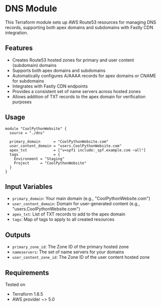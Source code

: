 # DNS Module

This Terraform module sets up AWS Route53 resources for managing DNS records, 
supporting both apex domains and subdomains with Fastly CDN integration.

## Features

- Creates Route53 hosted zones for primary and user content (subdomain) domains
- Supports both apex domains and subdomains
- Automatically configures A/AAAA records for apex domains or CNAME for subdomains
- Integrates with Fastly CDN endpoints
- Provides a consistent set of name servers across hosted zones
- Allows addition of TXT records to the apex domain for verification purposes

## Usage

```hcl
module "CoolPythonWebsite" {
  source = "./dns"

  primary_domain      = "CoolPythonWebsite.com"
  user_content_domain = "users.CoolPythonWebsite.com"
  apex_txt            = ["v=spf1 include:_spf.example.com ~all"]
  tags                = {
    Environment = "Staging"
    Project     = "CoolPythonWebsite"
  }
}
```

## Input Variables

- `primary_domain`: Your main domain (e.g., "CoolPythonWebsite.com")
- `user_content_domain`: Domain for user-generated content (e.g., "users.CoolPythonWebsite.com")
- `apex_txt`: List of TXT records to add to the apex domain
- `tags`: Map of tags to apply to all created resources

## Outputs

- `primary_zone_id`: The Zone ID of the primary hosted zone
- `nameservers`: The set of name servers for your domains
- `user_content_zone_id`: The Zone ID of the user content hosted zone

## Requirements

Tested on 
- Terraform 1.8.5
- AWS provider ~> 5.0
